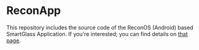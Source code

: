 # ReconApp

This repository includes the source code of the ReconOS (Android) based SmartGlass Application. If you're interested; you can find details on [that page](https://senior.ceng.metu.edu.tr/2017/itech/).
